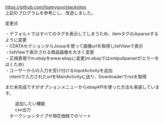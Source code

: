 https://github.com/foamyguy/stacksites  
上記のプログラムを参考にし、改造しました。    

変更点

・デフォルトではすべてのタグを表示してしまうため、itemタグのみparseするように変更  
・CDATAセクションからJsoupを使って画像urlを取得しlistViewで表示  
・listViewで表示される商品画像を大きく変更  
・正規表現でm.ebayをwww.ebayに変更(m.ebayではxmlpullparserがエラーをはくため)  
・ユーザーからの入力を受け付けるInputActivityを追加  
　intentで入力されたurlをMainActivityに送り、Downloaderでrssを取得

まだ未完成ですがオプションメニューからebayAPIを使った方法も実装しています。    

　
　追加したい機能  
　
　csv出力  
　オークションタイプや現在価格でのソート
　

